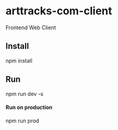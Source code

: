 # arttracks-com-client
Frontend Web Client

## Install
npm install

## Run
npm run dev -s

#### Run on production
npm run prod